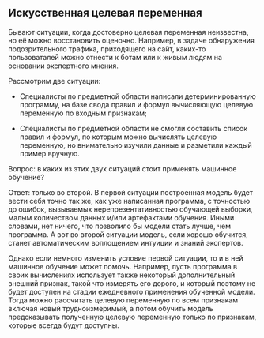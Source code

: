 ## Искусственная целевая переменная

Бывают ситуации, когда достоверно целевая переменная неизвестна, но её можно восстановить оценочно. Например, в задаче обнаружения подозрительного трафика, приходящего на сайт, каких-то пользоваталей можно отнести к ботам или к живым людям на основании экспертного мнения.

Рассмотрим две ситуации:

* Специалисты по предметной области написали детерминированную программу, на базе свода правил и формул вычисляющую целевую переменную по входным признакам;

* Специалисты по предметной области не смогли составить список правил и формул, по которым можно вычислять целевую переменную, но внимательно изучили данные и разметили каждый пример вручную.

Вопрос: в каких из этих двух ситуаций стоит применять машинное обучение?

Ответ: только во второй. В первой ситуации построенная модель будет вести себя точно так же, как уже написанная программа, с точностью до ошибок, вызываемых нерепрезентативностью обучающей выборки, малым количеством данных и/или артефактами обучения. Иными словами, нет ничего, что позволило бы модели стать лучше, чем программа. А вот во второй ситуации модель, если хорошо обучится, станет автоматическим воплощением интуиции и знаний экспертов.

Однако если немного изменить условие первой ситуации, то и в ней машинное обучение может помочь. Например, пусть программа в своих вычислениях использует также некоторый дополнительный внешний признак, такой что измерять его дорого, и который поэтому не будет доступен на стадии ежедневного применения обученной модели. Тогда можно рассчитать целевую переменную по всем признакам включая новый трудноизмеримый, а потом обучить модель предсказывать полученную целевую переменную только по признакам, которые всегда будут доступны.
